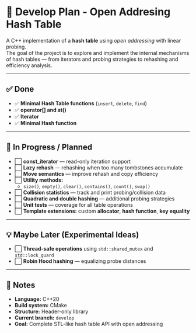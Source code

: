 # 🧠 Develop Plan - Open Addresing Hash Table

A C++ implementation of a **hash table** using *open addressing* with linear probing.  
The goal of the project is to explore and implement the internal mechanisms of hash tables — from iterators and probing strategies to rehashing and efficiency analysis.

---

## ✅ Done
- ✅ **Minimal Hash Table functions** (`insert`, `delete`, `find`)
- ✅ **operator[] and at()**
- ✅ **Iterator**
- ✅ **Minimal Hash function**
---

## 🚧 In Progress / Planned

- ⬜ **const_iterator** — read-only iteration support  
- ⬜ **Lazy rehash** — rehashing when too many tombstones accumulate  
- ⬜ **Move semantics** — improve rehash and copy efficiency  
- ⬜ **Utility methods:**  
  - `size()`, `empty()`, `clear()`, `contains()`, `count()`, `swap()`  
- ⬜ **Collision statistics** — track and print probing/collision data  
- ⬜ **Quadratic and double hashing** — additional probing strategies  
- ⬜ **Unit tests** — coverage for all table operations  
- ⬜ **Template extensions:** custom **allocator**, **hash function**, **key equality**

---

## 💡 Maybe Later (Experimental Ideas)

- ⬜ **Thread-safe operations** using `std::shared_mutex` and `std::lock_guard`  
- ⬜ **Robin Hood hashing** — equalizing probe distances  

---

## 🧩 Notes

- **Language:** C++20  
- **Build system:** CMake 
- **Structure:** Header-only library  
- **Current branch:** `develop`  
- **Goal:** Complete STL-like hash table API with open addressing  
